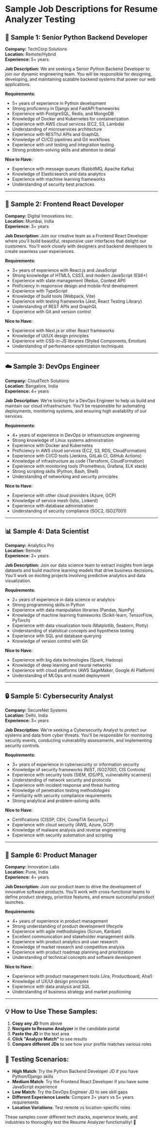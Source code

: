 # Sample Job Descriptions for Resume Analyzer Testing

## 🚀 **Sample 1: Senior Python Backend Developer**

**Company:** TechCorp Solutions  
**Location:** Remote/Hybrid  
**Experience:** 5+ years  

**Job Description:**
We are seeking a Senior Python Backend Developer to join our dynamic engineering team. You will be responsible for designing, developing, and maintaining scalable backend systems that power our web applications.

**Requirements:**
- 5+ years of experience in Python development
- Strong proficiency in Django and FastAPI frameworks
- Experience with PostgreSQL, Redis, and MongoDB
- Knowledge of Docker and Kubernetes for containerization
- Experience with AWS cloud services (EC2, S3, Lambda)
- Understanding of microservices architecture
- Experience with RESTful APIs and GraphQL
- Knowledge of CI/CD pipelines and Git workflows
- Experience with unit testing and integration testing
- Strong problem-solving skills and attention to detail

**Nice to Have:**
- Experience with message queues (RabbitMQ, Apache Kafka)
- Knowledge of Elasticsearch and data analytics
- Experience with machine learning frameworks
- Understanding of security best practices

---

## 🎨 **Sample 2: Frontend React Developer**

**Company:** Digital Innovations Inc.  
**Location:** Mumbai, India  
**Experience:** 3+ years  

**Job Description:**
Join our creative team as a Frontend React Developer where you'll build beautiful, responsive user interfaces that delight our customers. You'll work closely with designers and backend developers to create seamless user experiences.

**Requirements:**
- 3+ years of experience with React.js and JavaScript
- Strong knowledge of HTML5, CSS3, and modern JavaScript (ES6+)
- Experience with state management (Redux, Context API)
- Proficiency in responsive design and mobile-first development
- Experience with TypeScript
- Knowledge of build tools (Webpack, Vite)
- Experience with testing frameworks (Jest, React Testing Library)
- Understanding of REST APIs and GraphQL
- Experience with Git and version control

**Nice to Have:**
- Experience with Next.js or other React frameworks
- Knowledge of UI/UX design principles
- Experience with CSS-in-JS libraries (Styled Components, Emotion)
- Understanding of performance optimization techniques

---

## ☁️ **Sample 3: DevOps Engineer**

**Company:** CloudTech Solutions  
**Location:** Bangalore, India  
**Experience:** 4+ years  

**Job Description:**
We're looking for a DevOps Engineer to help us build and maintain our cloud infrastructure. You'll be responsible for automating deployments, monitoring systems, and ensuring high availability of our services.

**Requirements:**
- 4+ years of experience in DevOps or infrastructure engineering
- Strong knowledge of Linux systems administration
- Experience with Docker and Kubernetes
- Proficiency in AWS cloud services (EC2, S3, RDS, CloudFormation)
- Experience with CI/CD tools (Jenkins, GitLab CI, GitHub Actions)
- Knowledge of infrastructure as code (Terraform, CloudFormation)
- Experience with monitoring tools (Prometheus, Grafana, ELK stack)
- Strong scripting skills (Python, Bash, Shell)
- Understanding of networking and security principles

**Nice to Have:**
- Experience with other cloud providers (Azure, GCP)
- Knowledge of service mesh (Istio, Linkerd)
- Experience with database administration
- Understanding of security compliance (SOC2, ISO27001)

---

## 📊 **Sample 4: Data Scientist**

**Company:** Analytics Pro  
**Location:** Remote  
**Experience:** 2+ years  

**Job Description:**
Join our data science team to extract insights from large datasets and build machine learning models that drive business decisions. You'll work on exciting projects involving predictive analytics and data visualization.

**Requirements:**
- 2+ years of experience in data science or analytics
- Strong programming skills in Python
- Experience with data manipulation libraries (Pandas, NumPy)
- Knowledge of machine learning frameworks (Scikit-learn, TensorFlow, PyTorch)
- Experience with data visualization tools (Matplotlib, Seaborn, Plotly)
- Understanding of statistical concepts and hypothesis testing
- Experience with SQL and database querying
- Knowledge of version control with Git

**Nice to Have:**
- Experience with big data technologies (Spark, Hadoop)
- Knowledge of deep learning and neural networks
- Experience with cloud platforms (AWS SageMaker, Google AI Platform)
- Understanding of MLOps and model deployment

---

## 🔒 **Sample 5: Cybersecurity Analyst**

**Company:** SecureNet Systems  
**Location:** Delhi, India  
**Experience:** 3+ years  

**Job Description:**
We're seeking a Cybersecurity Analyst to protect our systems and data from cyber threats. You'll be responsible for monitoring security events, conducting vulnerability assessments, and implementing security controls.

**Requirements:**
- 3+ years of experience in cybersecurity or information security
- Knowledge of security frameworks (NIST, ISO27001, CIS Controls)
- Experience with security tools (SIEM, IDS/IPS, vulnerability scanners)
- Understanding of network security and protocols
- Experience with incident response and threat hunting
- Knowledge of penetration testing methodologies
- Familiarity with security compliance requirements
- Strong analytical and problem-solving skills

**Nice to Have:**
- Certifications (CISSP, CEH, CompTIA Security+)
- Experience with cloud security (AWS, Azure, GCP)
- Knowledge of malware analysis and reverse engineering
- Experience with security automation and scripting

---

## 🎯 **Sample 6: Product Manager**

**Company:** Innovation Labs  
**Location:** Pune, India  
**Experience:** 4+ years  

**Job Description:**
Join our product team to drive the development of innovative software products. You'll work with cross-functional teams to define product strategy, prioritize features, and ensure successful product launches.

**Requirements:**
- 4+ years of experience in product management
- Strong understanding of product development lifecycle
- Experience with agile methodologies (Scrum, Kanban)
- Excellent communication and stakeholder management skills
- Experience with product analytics and user research
- Knowledge of market research and competitive analysis
- Experience with product roadmap planning and prioritization
- Understanding of technical concepts and software development

**Nice to Have:**
- Experience with product management tools (Jira, Productboard, Aha!)
- Knowledge of UX/UI design principles
- Experience with data analysis and SQL
- Understanding of business strategy and market positioning

---

## 💡 **How to Use These Samples:**

1. **Copy any JD** from above
2. **Navigate to Resume Analyzer** in the candidate portal
3. **Paste the JD** in the text area
4. **Click "Analyze Match"** to see results
5. **Compare different JDs** to see how your profile matches various roles

## 🎯 **Testing Scenarios:**

- **High Match**: Try the Python Backend Developer JD if you have Python/Django skills
- **Medium Match**: Try the Frontend React Developer if you have some JavaScript experience
- **Low Match**: Try the DevOps Engineer JD to see skill gaps
- **Different Experience Levels**: Compare 2+ years vs 5+ years requirements
- **Location Variations**: Test remote vs location-specific roles

These samples cover different tech stacks, experience levels, and industries to thoroughly test the Resume Analyzer functionality! 🚀 